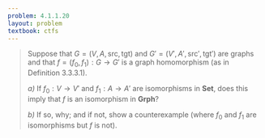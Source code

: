 ```yaml
---
problem: 4.1.1.20
layout: problem
textbook: ctfs
---
```


> Suppose that $G = (V,A,\text{src},\text{tgt})$ and $G' = (V', A', \text{src}',
> \text{tgt}')$ are graphs and that $f = (f_0, f_1): G \to G'$ is a graph
> homomorphism (as in Definition 3.3.3.1).
>
>
> _a)_ If $f_0: V\to V'$ and $f_1: A\to A'$ are isomorphisms in $\textbf{Set}$,
> does this imply that $f$ is an isomorphism in $\textbf{Grph}$?
>
> _b)_ If so, why; and if not, show a counterexample (where $f_0$ and $f_1$ are
> isomorphisms but $f$ is not).
